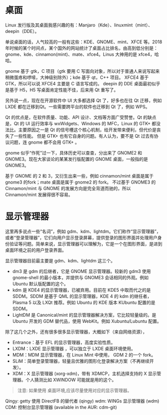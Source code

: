 # 桌面

Linux 发行版及其桌面我感兴趣的有：Manjaro（Kde）、linuxmint（mint）、deepin（DDE）。

单说桌面的话，人气较高的一般有这些：KDE、GNOME、mint、XFCE 等。2018 年时候的某个时间点，某个国外的网站统计了桌面占比排名，由高到低分别是：gnome、kde、cinnamon(mint)、mate、xfce4。Linus 大神用的是 xfce4，哈哈。

gnome 基于 gtk，C 项目（gtk 要用 C 写面向对象，所以对于普通人来说写起来稍微蛋疼和啰嗦，大神级别除外）；kde 基于 qt，C++ 项目。
XFCE4 基于 GTK，所以可以说 XFCE4 主要是 C 语言写成的。
deepin 的 DDE 桌面最初似乎是基于 H5，H5 写桌面肯定性能不佳，后来用 Qt 重写了。

另外说一点，现在在开源软件中 UI 大多都选择 Qt 了，好多也在往 Qt  迁移，例如 LXDE 都在迁移到Qt。一些需要跨平台的软件也迁移到 Qt 了，例如 WPS。

 Qt 的优点是，在软件质量、功能、API 设计、文档等方面广受赞誉。Qt 的缺点是，Qt 的 UI 运行效率与 wxWidgets、Windows 的 MFC，Linux 的 GTK+ 都没法比。主要原因之一是 Qt 的信号槽这个核心机制，给开发带来便利，但代价是丧失了一些性能。
但是 GTK+ 也有它自身的问题。有人认为，要不是 Qt 过去有协议问题，连 gnome 都不会用 GTK+ 。


gnome 似乎“作死”过一下，具体历史可以查查，分出来了 GNOME2 和 GNOME3。现在大家谈论的某某发行版配置的 GNOME 桌面，一般指的是 GNOME3。

基于 GNOME 的 2 和 3，又衍生出来一些，例如 cinnamon/mint 桌面是属于 gnome3 的fork；mate 桌面是属于 gnome2 的 fork。
不过基于 GNOME3 的 Cinnamon/mint 与 GNOME 的发展方向是完全背道而驰的，所以 Cinnamon/mint 发展得很不容易。


# 显示管理器

这里再多说点一些“名词”，例如 gdm、kdm、lightdm。它们称作“显示管理器”，或者“登录管理器”，它们向用户显示登录屏幕，提供登录的图形界面并处理用户身份验证等问题。简单来说，显示管理器可以理解为，它是一个在图形界面，是进到桌面环境之前的用户登录界面。

显示管理器目前最主要是 gdm、kdm、lightdm 这三个。
- dm3 是 gdm 的后继者，它是 GNOME 显示管理器。较新的 gdm3 使用 gnome-shell 的最小版本，并提供与 GNOME3 会话相同的外观。例如 Ubuntu 默认版配置的这个。
- kdm 是 KDE4 的显示管理器，已被弃用。目前在 KDE5 中取而代之的是 SDDM。SDDM 是基于 QML 的显示管理器，KDE 4 的 kdm 的继任者，Plasma 5 以及 LXQt 推荐。例如 Ubuntu 的 KDE 版本 KUbuntu 配置的是 SDDM。
- LightDM 是 Canonical/mint 的显示管理器解决方案，它比较轻量级的。是 Ubuntu 开发的 GDM 替代品，使用 WebKit。例如 Xubuntu/Lubuntu 配置。

除了这几个之外，还有很多很多显示管理器，大概如下（来自网络资源），
- Entrance：基于 EFL 的显示管理器，高度实验性质。
- LXDM：LXDE 显示管理器 ，可以独立于 LXDE 桌面环境使用。
- MDM：MDM 显示管理器，在 Linux Mint 中使用， GDM 2 的一个 fork。
- SLiM：简单登录管理器，轻量且优雅的图形化登录解决方案（不再继续开发）。
- XDM：X 显示管理器 (xorg-xdm)，带有 XDMCP，主机选择支持的 X 显示管理器。个人猜测比如 XWINDOW 可能就是用的这个。

> 注意: 如果使用 桌面环境,应该尽量使用对应的显示管理器。







Qingy: getty 使用 DirectFB 的替代者 (qingy)
wdm: WINGs 显示管理器 (wdm)
CDM: 控制台显示管理器 (available in the AUR: cdm-git)




